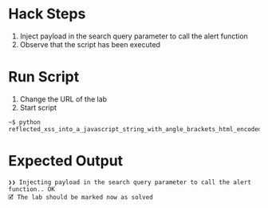 # Hack Steps

1. Inject payload in the search query parameter to call the alert function
2. Observe that the script has been executed

# Run Script

1. Change the URL of the lab
2. Start script

```
~$ python reflected_xss_into_a_javascript_string_with_angle_brackets_html_encoded.py
```

# Expected Output

```
❯❯ Injecting payload in the search query parameter to call the alert function.. OK
🗹 The lab should be marked now as solved
```
